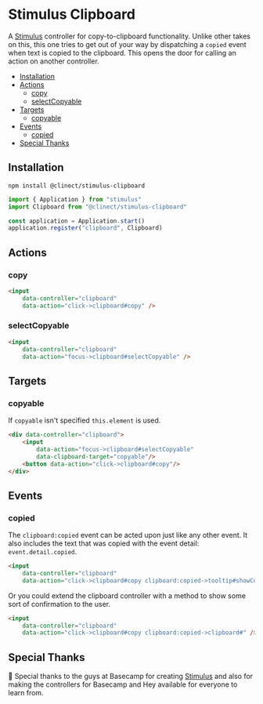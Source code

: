 # Stimulus Clipboard

A [Stimulus](https://github.com/hotwired/stimulus) controller for copy-to-clipboard functionality. Unlike other takes on this, this one tries to get out of your way by dispatching a `copied` event when text is copied to the clipboard. This opens the door for calling an action on another controller.

* [Installation](#installation)
* [Actions](#actions)
    * [copy](#copy)
    * [selectCopyable](#selectCopyable)
* [Targets](#targets)
    * [copyable](#copyable)
* [Events](#events)
    * [copied](#copied)
* [Special Thanks](#special-thanks)

## Installation

```shell
npm install @clinect/stimulus-clipboard 
```

```javascript
import { Application } from "stimulus"
import Clipboard from "@clinect/stimulus-clipboard"

const application = Application.start()
application.register("clipboard", Clipboard)
```

## Actions

### copy

```html
<input
    data-controller="clipboard"
    data-action="click->clipboard#copy" />
```

### selectCopyable

```html
<input
    data-controller="clipboard"
    data-action="focus->clipboard#selectCopyable" />
```

## Targets

### copyable

If `copyable` isn't specified `this.element` is used.

```html
<div data-controller="clipboard">
    <input
        data-action="focus->clipboard#selectCopyable"
        data-clipboard-target="copyable"/>
    <button data-action="click->clipboard#copy"/>
</div>
```

## Events

### copied

The `clipboard:copied` event can be acted upon just like any other event. It also includes the text that was copied with the event detail: `event.detail.copied`.

```html
<input
    data-controller="clipboard"
    data-action="click->clipboard#copy clipboard:copied->tooltip#showCopied" />
```

Or you could extend the clipboard controller with a method to show some sort of confirmation to the user.

```html
<input
    data-controller="clipboard"
    data-action="click->clipboard#copy clipboard:copied->clipboard#" />
```

## Special Thanks

🎉 Special thanks to the guys at Basecamp for creating [Stimulus](https://github.com/hotwired/stimulus) and also for making the controllers for Basecamp and Hey available for everyone to learn from.
